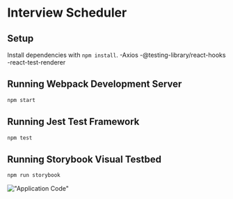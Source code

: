 # Interview Scheduler

## Setup

Install dependencies with `npm install`.
-Axios
-@testing-library/react-hooks
-react-test-renderer

## Running Webpack Development Server

```sh
npm start
```

## Running Jest Test Framework

```sh
npm test
```

## Running Storybook Visual Testbed

```sh
npm run storybook
```
!["Application Code"](https://github.com/JakobBollman/Interview_Scheduler/blob/master/docs/Application_Code.png?raw=true)
